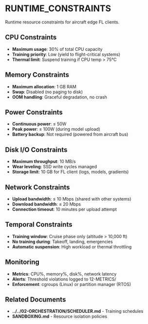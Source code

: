 # RUNTIME_CONSTRAINTS

Runtime resource constraints for aircraft edge FL clients.

## CPU Constraints

- **Maximum usage**: 30% of total CPU capacity
- **Training priority**: Low (yield to flight-critical systems)
- **Thermal limit**: Suspend training if CPU temp > 75°C

## Memory Constraints

- **Maximum allocation**: 1 GB RAM
- **Swap**: Disabled (no paging to disk)
- **OOM handling**: Graceful degradation, no crash

## Power Constraints

- **Continuous power**: ≤ 50W
- **Peak power**: ≤ 100W (during model upload)
- **Battery backup**: Not required (powered from aircraft bus)

## Disk I/O Constraints

- **Maximum throughput**: 10 MB/s
- **Wear leveling**: SSD write cycles managed
- **Storage limit**: 10 GB for FL client (logs, models, gradients)

## Network Constraints

- **Upload bandwidth**: ≤ 10 Mbps (shared with other systems)
- **Download bandwidth**: ≤ 20 Mbps
- **Connection timeout**: 10 minutes per upload attempt

## Temporal Constraints

- **Training window**: Cruise phase only (altitude > 10,000 ft)
- **No training during**: Takeoff, landing, emergencies
- **Automatic suspension**: High workload or thermal throttling

## Monitoring

- **Metrics**: CPU%, memory%, disk%, network latency
- **Alerts**: Threshold violations logged to 12-METRICS/
- **Enforcement**: cgroups (Linux) or partition manager (RTOS)

## Related Documents

- **../../02-ORCHESTRATION/SCHEDULER.md** - Training schedules
- **SANDBOXING.md** - Resource isolation policies
